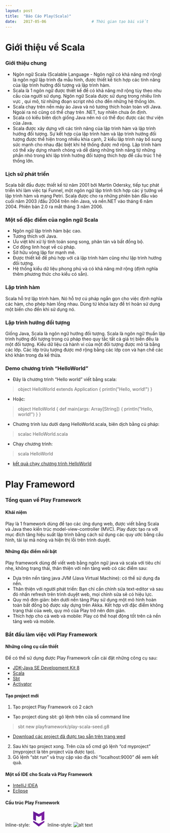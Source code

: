 ```yaml
---
layout: post
title:  "Báo Cáo Play(Scala)"
date:   2017-05-06                    # Thời gian tạo bài viết
---
```

# Giới thiệu về Scala
### Giới thiệu chung
-	Ngôn ngữ Scala (Scalable Language - Ngôn ngữ có khả năng mở rộng) là ngôn ngữ lập trình đa mẫu hình, được thiết kế tích hợp các tính năng của lập trình hướng đối tượng và lập trình hàm.
-	Scala là 1 ngôn ngữ được thiết kế để có khả năng mở rộng tùy theo nhu cầu của người sử dụng. Ngôn ngữ Scala được sử dụng trong nhiều lĩnh vực , qui mô, từ những đoạn script nhỏ cho đến những hệ thống lớn.
-	Scala chạy trên nền máy ảo Java và nó tương thích hoàn toàn với Java. Ngoài ra nó cũng có thể chạy trên .NET, tuy nhiên chưa ổn định.
-	Scala có kiểu biên dịch giống Java nên nó có thể đọc được các thư viện của Java.
-	Scala được xây dựng với các tính năng của lập trình hàm và lập trình hướng đối tượng. Sự kết hợp của lập trình hàm và lập trình hướng đối tượng được thể hiện trong nhiều khia cạnh, 2 kiểu lâp trình này bổ sung sức mạnh cho nhau đặc biệt khi hệ thống được mở rộng. Lập trình hàm có thể xây dựng nhanh chóng và dễ dàng những tính năng từ những phần nhỏ trong khi lập trình hướng đối tượng thích hợp để cấu trúc 1 hệ thống lớn.
### Lịch sử phát triển
Scala bắt đầu được thiết kế từ năm 2001 bởi Martin Odersky, tiếp tục phát triển khi làm việc tại Funnel, một ngôn ngữ lập trình tích hợp các ý tưởng về lập trình hàm và mạng Petri. Scala được cho ra những phiên bản đầu vào cuối năm 2003 /đầu 2004 trên nền Java, và nền.NET vào tháng 6 năm 2004. Phiên bản 2.0 ra mắt tháng 3 năm 2006. 
### Một số đặc điểm của ngôn ngữ Scala
- Ngôn ngữ lập trình hàm bậc cao.
- Tương thích với Java.
- Ưu việt khi xử lý tính toán song song, phân tán và bất đồng bộ.
- Cơ động linh hoạt về cú pháp.
- Sở hữu vòng lặp for mạnh mẽ.
- Được thiết kế để phù hợp với cả lập trình hàm cũng như lập trình hướng đối tượng.
- Hệ thống kiểu dữ liệu phong phú và có khả năng mở rộng (định nghĩa thêm phương thức cho kiểu có sẵn).
### Lập trình hàm
Scala hỗ trợ lập trình hàm. Nó hỗ trợ cú pháp ngắn gọn cho việc định nghĩa các hàm, cho phép hàm lồng nhau. Dùng từ khóa lazy để trì hoãn sử dụng một biến cho đến khi sử dụng nó.
### Lập trình hướng đối tượng
Giống Java, Scala là ngôn ngữ hướng đối tượng. Scala là ngôn ngữ thuần lập trình hướng đối tượng trong cú pháp theo quy tắc tất cả giá trị biến đều là một đối tượng. Kiểu dữ liệu cà hành vi của một đối tượng được mô tả bằng các lớp. Các lớp trừu tượng được mở rộng bằng các lớp con và hạn chế các khó khăn trong đa kế thừa.
### Demo chương trình “HelloWorld”
-	Đây là chương trình “Hello world” viết bằng scala:
> object HelloWorld extends Application {
> println("Hello, world!")
> }

-	Hoặc:
> object HelloWorld {
> def main(args: Array[String]) {
> println("Hello, world!")
> }
> }

-	Chương trình lưu dưới dạng HelloWorld.scala, biên dịch bằng cú pháp:
> scalac HelloWorld.scala

-	Chạy chương trình:
> scala HelloWorld
- [kết quả chạy chương trình HelloWorld](https://github.com/laitrongsang95/laitrongsang95.github.io/blob/master/images/demo5.JPG)
# Play Frameword
### Tổng quan về Play Framework
#### Khái niệm
Play là 1 framework dùng để tạo các ứng dụng web, được viết bằng Scala và Java theo kiến trúc model-view-controller (MVC). Play được tạo ra với mục đích tăng hiệu suất lập trình bằng cách sử dụng các quy ước bằng cầu hình, tải lại mã nóng và hiện thị lỗi trên trình duyệt.
#### Những đặc điểm nổi bật
Play framework dùng để viết web bằng ngôn ngữ java và scala với tiêu chí nhẹ, không trạng thái, thân thiện với nền tảng web có các điểm sau:
-	Dựa trên nền tảng java JVM (Java Virtual Machine): có thể sử dụng đa nền.
-	Thân thiện với người phát triển: Bạn chỉ cần chỉnh sửa text-editor và sau đó nhấn refresh trên trình duyệt web, mọi chỉnh sửa sẽ có hiệu lực.
-	Quy mô đơn giản: bên dưới nền tảng Play sử dụng một mô hình hoàn toàn bất đồng bộ được xây dựng trên Akka. Kết hợp với đặc điểm không trạng thái của web, quy mô của Play trở nên đơn giản.
-	Thích hợp cho cả web và mobile: Play có thể hoạt động tốt trên cả nền tảng web và mobile. 
### Bắt đầu làm việc với Play Framework
#### Những công cụ cần thiết
Để có thể sử dụng được Play Framework cần cài đặt những công cụ sau:
- [JDK-Java SE Development Kit 8](http://www.oracle.com/technetwork/java/javase/downloads/jdk8-downloads-2133151.html)
-	[Scala](http://scala-lang.org/download/)
-	[Sbt](http://www.scala-sbt.org/download.html)
-	[Activator](https://www.lightbend.com/activator/download) 
#### Tạo project mới
1. Tạo project Play Framework có 2 cách
- Tạo project dùng sbt: gõ lệnh trên cửa sổ command line 				
> sbt new playframework/play-scala-seed.g8
- [Download các project đã được tạo sẵn trên trang wed](https://playframework.com/download#examples)
2. Sau khi tạo project xong. Trên cửa sổ cmd gõ lệnh “cd myproject” (myproject là tên project vừa được tạo). 
3. Gõ lệnh “sbt run” và truy cập vào địa chỉ “localhost:9000” để xem kết quả.
#### Một số IDE cho Scala và Play Framework
-	[IntelliJ IDEA](https://www.jetbrains.com/idea/download/#section=windows)
-	[Eclipse](http://scala-ide.org/download/sdk.html)
#### Cấu trúc Play Framework
Inline-style: 
![alt text](https://github.com/adam-p/markdown-here/raw/master/src/common/images/icon48.png "Logo Title Text 1")
Inline-style: 
![alt text](https://github.com/laitrongsang95/laitrongsang95.github.io/blob/master/images/demo5.JPG "Logo Title Text 1")

